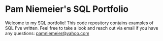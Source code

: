 # Pam Niemeier's SQL Portfolio

Welcome to my SQL portfolio! This code repository contains examples of SQL I've written. Feel free to take a look and reach out via email if you have any questions: pamniemeier@yahoo.com
